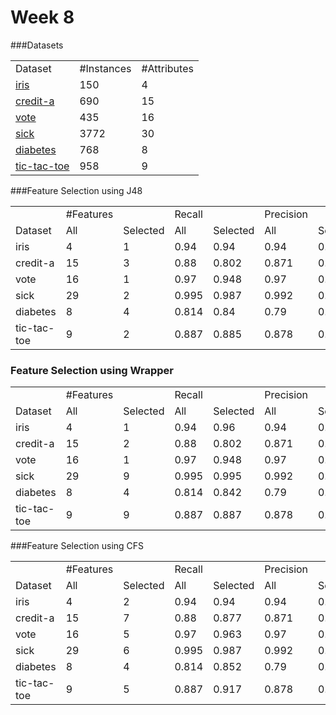 # Week 8

###Datasets

<table>
<tr>
<td> Dataset </td>
<td> #Instances </td>
<td> #Attributes </td>
</tr>
<tr>
<td> <a href="https://github.com/madi031/fss16ma/blob/master/code/8/Datasets/iris.arff"> iris </a> </td>
<td> 150 </td>
<td> 4 </td>
</tr>
<tr>
<td> <a href="https://github.com/madi031/fss16ma/blob/master/code/8/Datasets/credit-a.arff"> credit-a </a> </td>
<td> 690 </td>
<td> 15 </td>
</tr>
<tr>
<td> <a href="https://github.com/madi031/fss16ma/blob/master/code/8/Datasets/vote.arff"> vote </a> </td>
<td> 435 </td>
<td> 16 </td>
</tr>
<tr>
<td> <a href="https://github.com/madi031/fss16ma/blob/master/code/8/Datasets/sick.arff"> sick </a> </td>
<td> 3772 </td>
<td> 30 </td>
</tr>
<tr>
<td> <a href="https://github.com/madi031/fss16ma/blob/master/code/8/Datasets/diabetes.arff"> diabetes </a> </td>
<td> 768 </td>
<td> 8 </td>
</tr>
<tr>
<td> <a href="https://github.com/madi031/fss16ma/blob/master/code/8/Datasets/tic-tac-toe.arff"> tic-tac-toe </a> </td>
<td> 958 </td>
<td> 9 </td>
</tr>
</table>

###Feature Selection using J48

<table>
<tr>
<td />
<td> #Features </td>
<td />
<td> Recall </td>
<td />
<td> Precision </td>
<td />
</tr>
<tr>
<td> Dataset </td>
<td> All </td>
<td> Selected </td>
<td> All </td>
<td> Selected </td>
<td> All </td>
<td> Selected </td>
</tr>
<tr>
<td> iris </td>
<td> 4 </td>
<td> 1 </td>
<td> 0.94 </td>
<td> 0.94 </td>
<td> 0.94 </td>
<td> 0.887 </td>
</tr>
<tr>
<td> credit-a </td>
<td> 15 </td>
<td> 3 </td>
<td> 0.88 </td>
<td> 0.802 </td>
<td> 0.871 </td>
<td> 0.925 </td>
</tr>
<tr>
<td> vote </td>
<td> 16 </td>
<td> 1 </td>
<td> 0.97 </td>
<td> 0.948 </td>
<td> 0.97 </td>
<td> 0.981 </td>
</tr>
<tr>
<td> sick </td>
<td> 29 </td>
<td> 2 </td>
<td> 0.995 </td>
<td> 0.987 </td>
<td> 0.992 </td>
<td> 0.987 </td>
</tr>
<tr>
<td> diabetes </td>
<td> 8 </td>
<td> 4 </td>
<td> 0.814 </td>
<td> 0.84 </td>
<td> 0.79 </td>
<td> 0.779 </td>
</tr>
<tr>
<td> tic-tac-toe </td>
<td> 9 </td>
<td> 2 </td>
<td> 0.887 </td>
<td> 0.885 </td>
<td> 0.878 </td>
<td> 0.707 </td>
</tr>
</table>

### Feature Selection using Wrapper

<table>
<tr>
<td />
<td> #Features </td>
<td />
<td> Recall </td>
<td />
<td> Precision </td>
<td />
</tr>
<tr>
<td> Dataset </td>
<td> All </td>
<td> Selected </td>
<td> All </td>
<td> Selected </td>
<td> All </td>
<td> Selected </td>
</tr>
<tr>
<td> iris </td>
<td> 4 </td>
<td> 1 </td>
<td> 0.94 </td>
<td> 0.96 </td>
<td> 0.94 </td>
<td> 0.889 </td>
</tr>
<tr>
<td> credit-a </td>
<td> 15 </td>
<td> 2 </td>
<td> 0.88 </td>
<td> 0.802 </td>
<td> 0.871 </td>
<td> 0.911 </td>
</tr>
<tr>
<td> vote </td>
<td> 16 </td>
<td> 1 </td>
<td> 0.97 </td>
<td> 0.948 </td>
<td> 0.97 </td>
<td> 0.981 </td>
</tr>
<tr>
<td> sick </td>
<td> 29 </td>
<td> 9 </td>
<td> 0.995 </td>
<td> 0.995 </td>
<td> 0.992 </td>
<td> 0.993 </td>
</tr>
<tr>
<td> diabetes </td>
<td> 8 </td>
<td> 4 </td>
<td> 0.814 </td>
<td> 0.842 </td>
<td> 0.79 </td>
<td> 0.797 </td>
</tr>
<tr>
<td> tic-tac-toe </td>
<td> 9 </td>
<td> 9 </td>
<td> 0.887 </td>
<td> 0.887 </td>
<td> 0.878 </td>
<td> 0.878 </td>
</tr>
</table>

###Feature Selection using CFS

<table>
<tr>
<td />
<td> #Features </td>
<td />
<td> Recall </td>
<td />
<td> Precision </td>
<td />
</tr>
<tr>
<td> Dataset </td>
<td> All </td>
<td> Selected </td>
<td> All </td>
<td> Selected </td>
<td> All </td>
<td> Selected </td>
</tr>
<tr>
<td> iris </td>
<td> 4 </td>
<td> 2 </td>
<td> 0.94 </td>
<td> 0.94 </td>
<td> 0.94 </td>
<td> 0.889 </td>
</tr>
<tr>
<td> credit-a </td>
<td> 15 </td>
<td> 7 </td>
<td> 0.88 </td>
<td> 0.877 </td>
<td> 0.871 </td>
<td> 0.857 </td>
</tr>
<tr>
<td> vote </td>
<td> 16 </td>
<td> 5 </td>
<td> 0.97 </td>
<td> 0.963 </td>
<td> 0.97 </td>
<td> 0.963 </td>
</tr>
<tr>
<td> sick </td>
<td> 29 </td>
<td> 6 </td>
<td> 0.995 </td>
<td> 0.987 </td>
<td> 0.992 </td>
<td> 0.986 </td>
</tr>
<tr>
<td> diabetes </td>
<td> 8 </td>
<td> 4 </td>
<td> 0.814 </td>
<td> 0.852 </td>
<td> 0.79 </td>
<td> 0.782 </td>
</tr>
<tr>
<td> tic-tac-toe </td>
<td> 9 </td>
<td> 5 </td>
<td> 0.887 </td>
<td> 0.917 </td>
<td> 0.878 </td>
<td> 0.798 </td>
</tr>
</table>
